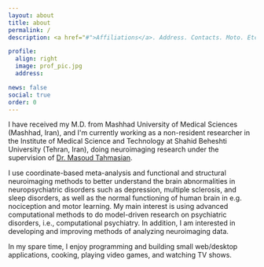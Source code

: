 ```yaml
---
layout: about
title: about
permalink: /
description: <a href="#">Affiliations</a>. Address. Contacts. Moto. Etc.

profile:
  align: right
  image: prof_pic.jpg
  address:

news: false
social: true
order: 0
---
```


I have received my M.D. from Mashhad University of Medical Sciences (Mashhad, Iran), and I'm currently working as a non-resident researcher in the Institute of Medical Science and Technology at Shahid Beheshti University (Tehran, Iran), doing neuroimaging research under the supervision of <a href="http://en.sbu.ac.ir/Research_Institutes/MedicalSci/Pages/Dr.-Masoud-Tahmasian.aspx">Dr. Masoud Tahmasian</a>.

I use coordinate-based meta-analysis and functional and structural neuroimaging methods to better understand the brain abnormalities in neuropsychiatric disorders such as depression, multiple sclerosis, and sleep disorders, as well as the normal functioning of human brain in e.g. nociception and motor learning. My main interest is using advanced computational methods to do model-driven research on psychiatric disorders, i.e., computational psychiatry. In addition, I am interested in developing and improving methods of analyzing neuroimaging data.

In my spare time, I enjoy programming and building small web/desktop applications, cooking, playing video games, and watching TV shows.


